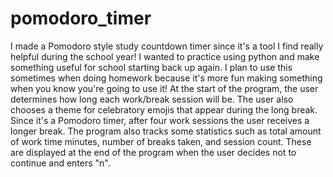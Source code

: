 # pomodoro_timer
I made a Pomodoro style study countdown timer since it's a tool I find really helpful during the school year! I wanted to practice using python and make something useful for school starting back up again. I plan to use this sometimes when doing homework because it's more fun making something when you know you're going to use it! At the start of the program, the user determines how long each work/break session will be. The user also chooses a theme for celebratory emojis that appear during the long break. Since it's a Pomodoro timer, after four work sessions the user receives a longer break. The program also tracks some statistics such as total amount of work time minutes, number of breaks taken, and session count. These are displayed at the end of the program when the user decides not to continue and enters "n". 
